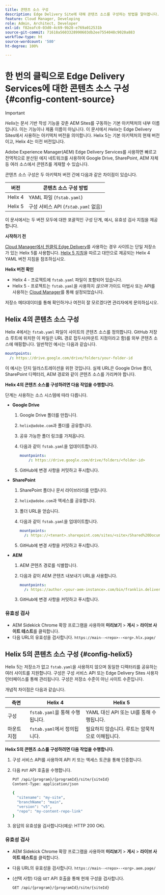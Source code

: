 ```yaml
---
title: 콘텐츠 소스 구성
description: Edge Delivery Site에 대해 콘텐츠 소스를 구성하는 방법을 알아봅니다. Helix 4 아키텍처에서는 `fstab.yaml`을 사용하고, Helix 5 아키텍처에서는 Cloud Manager(또는 구성 서비스 API)의 가이드 마법사를 사용합니다.
feature: Cloud Manager, Developing
role: Admin, Architect, Developer
exl-id: f82eafc0-03d0-4c69-9b28-e769a012531b
source-git-commit: 71618a5603328990603db2ee7554048c9020a883
workflow-type: ht
source-wordcount: '580'
ht-degree: 100%

---
```


# 한 번의 클릭으로 Edge Delivery Services에 대한 콘텐츠 소스 구성 {#config-content-source}

>[!IMPORTANT]
>
>*Helix*&#x200B;는 문서 기반 작성 기능을 갖춘 AEM Sites를 구동하는 기본 아키텍처의 내부 이름입니다. 이는 기능이나 제품 이름이 아닙니다. 이 문서에서 *Helix*&#x200B;는 Edge Delivery Sites에서 사용하는 아키텍처 버전을 의미합니다. Helix 5는 기본 아키텍처의 현재 버전이고, Helix 4는 이전 버전입니다.

Adobe Experience Manager(AEM) Edge Delivery Services를 사용하면 빠르고 전역적으로 분산된 에지 네트워크를 사용하여 Google Drive, SharePoint, AEM 자체 등 여러 소스에서 콘텐츠를 게재할 수 있습니다.

콘텐츠 소스 구성은 두 아키텍처 버전 간에 다음과 같은 차이점이 있습니다.

| 버전 | 콘텐츠 소스 구성 방법 |
| --- | --- |
| Helix 4 | YAML 파일 (`fstab.yaml`) |
| Helix 5 | 구성 서비스 API (*`fstab.yaml`* 없음) |

이 문서에서는 두 버전 모두에 대한 포괄적인 구성 단계, 예시, 유효성 검사 지침을 제공합니다.

**시작하기 전**

[Cloud Manager에서 원클릭 Edge Delivery](/help/implementing/cloud-manager/edge-delivery/create-edge-delivery-site.md##one-click-edge-delivery-site)를 사용하는 경우 사이트는 단일 저장소가 있는 Helix 5를 사용합니다. [Helix 5 지침](#config-helix5)을 따르고 대안으로 제공되는 Helix 4 YAML 버전 지침을 참조하십시오.

**Helix 버전 확인**

* Helix 4 - 프로젝트에 `fstab.yaml` 파일이 포함되어 있습니다.
* Helix 5 - 프로젝트는 `fstab.yaml`을 사용하지 *않으며* 가이드 마법사 또는 API를 사용하는 [Cloud Manager](/help/implementing/cloud-manager/edge-delivery/add-edge-delivery-site.md)를 통해 설정되었습니다.

저장소 메타데이터를 통해 확인하거나 여전히 잘 모르겠다면 관리자에게 문의하십시오.

## Helix 4의 콘텐츠 소스 구성

Helix 4에서는 `fstab.yaml` 파일이 사이트의 콘텐츠 소스를 정의합니다. GitHub 저장소 루트에 위치한 이 파일은 URL 경로 접두사(마운트 지점이라고 함)를 외부 콘텐츠 소스에 매핑합니다. 일반적인 예시는 다음과 같습니다.

```yaml
mountpoints:
  /: https://drive.google.com/drive/folders/your-folder-id
```

이 예시는 단지 일러스트레이션을 위한 것입니다. 실제 URL은 Google Drive 폴더, SharePoint 디렉터리, AEM 경로와 같이 콘텐츠 소스를 가리켜야 합니다.

**Helix 4의 콘텐츠 소스를 구성하려면 다음 작업을 수행합니다.**

단계는 사용하는 소스 시스템에 따라 다릅니다.

* **Google Drive**

   1. Google Drive 폴더를 만듭니다.
   1. `helix@adobe.com`과 폴더를 공유합니다.
   1. 공유 가능한 폴더 링크를 가져옵니다.
   1. 다음과 같이 `fstab.yaml`을 업데이트합니다.

      ```yaml
      mountpoints: 
          /: https://drive.google.com/drive/folders/<folder-id>
      ```

   1. GitHub에 변경 사항을 커밋하고 푸시합니다.

* **SharePoint**

   1. SharePoint 폴더나 문서 라이브러리를 만듭니다.
   1. `helix@adobe.com`과 액세스를 공유합니다.
   1. 폴더 URL을 얻습니다.
   1. 다음과 같이 `fstab.yaml`을 업데이트합니다.

      ```yaml
      mountpoints:
        /: https://<tenant>.sharepoint.com/sites/<site>/Shared%20Documents/<folder>
      ```

   1. GitHub에 변경 사항을 커밋하고 푸시합니다.

* **AEM**

   1. AEM 콘텐츠 경로를 식별합니다.
   1. 다음과 같이 AEM 콘텐츠 내보내기 URL을 사용합니다.

      ```yaml
      mountpoints:
        /: https://author.<your-aem-instance>.com/bin/franklin.delivery/<org>/<repo>/main
      ```

   1. GitHub에 변경 사항을 커밋하고 푸시합니다.

### 유효성 검사

* AEM Sidekick Chrome 확장 프로그램을 사용하여 **미리보기** > **게시** > **라이브 사이트 테스트**&#x200B;를 클릭합니다.
* 다음 URL의 유효성을 검사합니다. `https://main--<repo>--<org>.hlx.page/`

## Helix 5의 콘텐츠 소스 구성 {#config-helix5}

Helix 5는 저장소가 없고 `fstab.yaml`을 사용하지 않으며 동일한 디렉터리를 공유하는 여러 사이트를 지원합니다. 구성은 구성 서비스 API 또는 Edge Delivery Sites 사용자 인터페이스를 통해 관리됩니다. 구성은 저장소 수준이 아닌 사이트 수준입니다.

개념적 차이점은 다음과 같습니다.

| 측면 | Helix 4 | Helix 5 |
| --- | --- | --- |
| 구성 | `fstab.yaml`을 통해 수행됩니다. | YAML 대신 API 또는 UI를 통해 수행됩니다. |
| 마운트 지점 | `fstab.yaml`에서 정의됩니다. | 필요하지 않습니다. 루트는 암묵적으로 이해됩니다. |

**Helix 5의 콘텐츠 소스를 구성하려면 다음 작업을 수행합니다.**

1. 구성 서비스 API를 사용하여 API 키 또는 액세스 토큰을 통해 인증합니다.
1. 다음 `PUT` API 호출을 수행합니다.

   ```bash {.line-numbering}
   PUT /api/{program}/{programId}/site/{siteId}
   Content-Type: application/json
   
   {
     "sitename": "my-site",
     "branchName": "main",
     "version": "v5",
     "repo": "my-content-repo-link"
   }
   ```

1. 응답의 유효성을 검사합니다(예상: HTTP 200 OK).

### 유효성 검사

* AEM Sidekick Chrome 확장 프로그램을 사용하여 **미리보기** > **게시** > **라이브 사이트 테스트**&#x200B;를 클릭합니다.
* 다음 URL의 유효성을 검사합니다. `https://main--<repo>--<org>.aem.page/`
* (선택 사항) 다음 `GET` API 호출을 통해 현재 구성을 검사합니다.

  ```bash
  GET /api/{program}/{programId}/site/{siteId}
  ```
